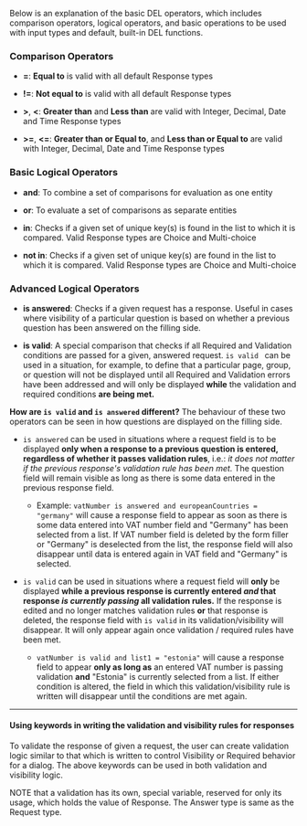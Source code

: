 Below is an explanation of the basic DEL operators, which includes comparison operators, logical operators, and basic operations to be used with input types and default, built-in DEL functions.

### Comparison Operators

* **=**: **Equal to** is valid with all default Response types

* **!=**: **Not equal to** is valid with all default Response types

* **>**, **<**: **Greater than** and **Less than** are valid with Integer, Decimal, Date and Time Response types

* **>=**, **<=**: **Greater than or Equal to**, and **Less than or Equal to** are valid with Integer, Decimal, Date and Time Response types

### Basic Logical Operators

* **and**: To combine a set of comparisons for evaluation as one entity

* **or**: To evaluate a set of comparisons as separate entities

* **in**: Checks if a given set of unique key(s) is found in the list to which it is compared. Valid Response types are Choice and Multi-choice

* **not in**: Checks if a given set of unique key(s) are found in the list to which it is compared. Valid Response types are Choice and Multi-choice

### Advanced Logical Operators

* **is answered**: Checks if a given request has a response.  Useful in cases where visibility of a particular question is based on whether a previous question has been answered on the filling side.

* **is valid**: A special comparison that checks if all Required and Validation conditions are passed for a given, answered request. `is valid ` can be used in a situation, for example, to define that a particular page, group, or question will not be displayed until all Required and Validation errors have been addressed and will only be displayed **while** the validation and required conditions **are being met.**  

**How are `is valid` and `is answered` different?** The behaviour of these two operators can be seen in how questions are displayed on the filling side. 

* `is answered` can be used in situations where a request field is to be displayed **only when a response to a previous question is entered, regardless of whether it passes validation rules**, i.e.: _it does not matter if the previous response's validation rule has been met._  The question field will remain visible as long as there is some data entered in the previous response field.
  * Example: `vatNumber is answered and europeanCountries = "germany"` will cause a response field to appear as soon as there is some data entered into VAT number field and "Germany" has been selected from a list.  If VAT number field is deleted by the form filler or "Germany" is deselected from the list, the response field will also disappear until data is entered again in VAT field and "Germany" is selected.

* `is valid` can be used in situations where a request field will **only** be displayed **while a previous response is currently entered _and_ that response _is currently passing_ all validation rules.** If the response is edited and no longer matches validation rules **or** that response is deleted, the response field with `is valid` in its validation/visibility will disappear. It will only appear again once validation / required rules have been met.
  * `vatNumber is valid and list1 = "estonia"` will cause a response field to appear **only as long as** an entered VAT number is passing validation **and** "Estonia" is currently selected from a list. If either condition is altered, the field in which this validation/visibility rule is written will disappear until the conditions are met again.

---

#### Using keywords in writing the validation and visibility rules for responses

To validate the response of given a request, the user can create validation logic similar to that which is written to control Visibility or Required behavior for a dialog.  The above keywords can be used in both validation and visibility logic.

NOTE that a validation has its own, special variable, reserved for only its usage, which holds the value of Response. The Answer type is same as the Request type.
